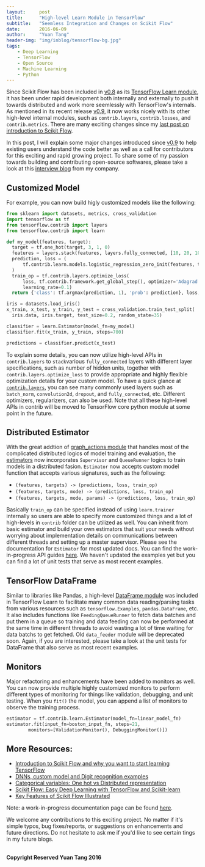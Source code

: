 ```yaml
---
layout:     post
title:      "High-level Learn Module in TensorFlow"
subtitle:   "Seemless Integration and Changes on Scikit Flow"
date:       2016-06-09
author:     "Yuan Tang"
header-img: "img/inblog/tensorflow-bg.jpg"
tags:
    - Deep Learning
    - TensorFlow
    - Open Source
    - Machine Learning
    - Python
--- 
```


Since Scikit Flow has been included in [v0.8](https://github.com/tensorflow/tensorflow/releases/tag/v0.8.0rc0) as its [TensorFlow Learn module](https://github.com/tensorflow/tensorflow/tree/master/tensorflow/contrib/learn/python/learn), it has been under rapid development both internally and externally to push it towards distributed and work more seemlessly with TensorFlow's internals. As mentioned in its recent release [v0.9](https://github.com/tensorflow/tensorflow/releases/tag/v0.9.0rc0), it now works nicely with its other high-level internal modules, such as `contrib.layers`, `contrib.losses`, and `contrib.metrics`. There are many exciting changes since my [last post on introduction to Scikit Flow](http://terrytangyuan.github.io/2016/03/14/scikit-flow-intro/). 

In this post, I will explain some major changes introduced since [v0.9](https://github.com/tensorflow/tensorflow/releases/tag/v0.9.0rc0) to help existing users understand the code better as well as a call for contributors for this exciting and rapid growing project. To share some of my passion towards building and contributing open-source softwares, please take a look at this [interview blog](http://uptake.com/5-questions-with-uptake-data-scientist-and-scikit-flow-co-creator-yuan-tang/) from my company. 


## Customized Model

For example, you can now build higly customized models like the following:

```python
from sklearn import datasets, metrics, cross_validation
import tensorflow as tf
from tensorflow.contrib import layers
from tensorflow.contrib import learn

def my_model(features, target):
  target = tf.one_hot(target, 3, 1, 0)
  features = layers.stack(features, layers.fully_connected, [10, 20, 10])
  prediction, loss = (
      tf.contrib.learn.models.logistic_regression_zero_init(features, target)
  )
  train_op = tf.contrib.layers.optimize_loss(
      loss, tf.contrib.framework.get_global_step(), optimizer='Adagrad',
      learning_rate=0.1)
  return {'class': tf.argmax(prediction, 1), 'prob': prediction}, loss, train_op

iris = datasets.load_iris()
x_train, x_test, y_train, y_test = cross_validation.train_test_split(
  iris.data, iris.target, test_size=0.2, random_state=35)

classifier = learn.Estimator(model_fn=my_model)
classifier.fit(x_train, y_train, steps=700)

predictions = classifier.predict(x_test)
```

To explain some details, you can now utilize high-level APIs in `contrib.layers` to `stack`various `fully_connected` layers with different layer specifications, such as number of hidden units, together with `contrib.layers.optimize_loss` to provide appropriate and highly flexible optimization details for your custom model. To have a quick glance at [`contrib.layers`](https://github.com/tensorflow/tensorflow/tree/master/tensorflow/contrib/layers), you can see many commonly used layers such as `batch_norm`, `convolution2d`, `dropout`, and `fully_connected`, etc. Different optimizers, regularizers, can also be used. Note that all these high-level APIs in contrib will be moved to TensorFlow core python module at some point in the future. 


## Distributed Estimator

With the great addtion of [graph_actions module](https://github.com/tensorflow/tensorflow/blob/master/tensorflow/contrib/learn/python/learn/graph_actions.py) that handles most of the complicated distributed logics of model training and evaluation, the [estimators](https://github.com/tensorflow/tensorflow/tree/master/tensorflow/contrib/learn/python/learn/estimators) now incorporates `Supervisor` and `QueueRunner` logics to train models in a distributed fasion. `Estimator` now accepts custom model function that accepts various signatures, such as the following:

* `(features, targets) -> (predictions, loss, train_op)`
* `(features, targets, mode) -> (predictions, loss, train_op)`
* `(features, targets, mode, params) -> (predictions, loss, train_op)`

Basically `train_op` can be specified instead of using `learn.trainer` internally so users are able to specify more customized things and a lot of high-levels in `contrib` folder can be utilized as well. You can inherit from basic estimator and build your own estimators that suit your needs without worrying about implementation details on communications between different threads and setting up a master supervisor. Please see the documentation for `Estimator` for most updated docs. You can find the work-in-progress API guides [here](https://www.tensorflow.org/versions/master/api_docs/python/contrib.learn.html). We haven't updated the examples yet but you can find a lot of unit tests that serve as most recent examples.

## TensorFlow DataFrame

Similar to libraries like Pandas, a high-level [DataFrame module](https://github.com/tensorflow/tensorflow/tree/master/tensorflow/contrib/learn/python/learn/dataframe) was included in TensorFlow Learn to facilitate many common data reading/parsing tasks from various resources such as `tensorflow.Examples`, `pandas.DataFrame`, etc. It also includes functions like `FeedingQueueRunner` to fetch data batches and put them in a queue so training and data feeding can now be performed at the same time in different threads to avoid wasting a lot of time waiting for data batchs to get fetched. Old `data_feeder` module will be deprecated soon. Again, if you are interested, please take a look at the unit tests for DataFrame that also serve as most recent examples. 


## Monitors

Major refactoring and enhancements have been added to monitors as well. You can now provide multiple highly customized monitors to perform different types of monitoring for things like validation, debugging, and unit testing. When you `fit()` the model, you can append a list of monitors to observe the training process. 

```python
estimator = tf.contrib.learn.Estimator(model_fn=linear_model_fn)
estimator.fit(input_fn=boston_input_fn, steps=21, 
        monitors=[ValidationMonitor(), DebuggingMonitor()])
```



## More Resources:

* [Introduction to Scikit Flow and why you want to start learning TensorFlow](https://medium.com/@ilblackdragon/tensorflow-tutorial-part-1-c559c63c0cb1)
* [DNNs, custom model and Digit recognition examples](https://medium.com/@ilblackdragon/tensorflow-tutorial-part-2-9ffe47049c92)
* [Categorical variables: One hot vs Distributed representation](https://medium.com/@ilblackdragon/tensorflow-tutorial-part-3-c5fc0662bc08)
* [Scikit Flow: Easy Deep Learning with TensorFlow and Scikit-learn](http://www.kdnuggets.com/2016/02/scikit-flow-easy-deep-learning-tensorflow-scikit-learn.html)
* [Key Features of Scikit Flow Illustrated](http://terrytangyuan.github.io/2016/03/14/scikit-flow-intro/)

Note: a work-in-progress documentation page can be found [here](https://www.tensorflow.org/versions/master/api_docs/python/contrib.learn.html). 

We welcome any contributions to this exciting project. No matter if it's simple typos, bug fixes/reports, or suggestions on enhancements and future directions. Do not hesitate to ask me if you'd like to see certain tings in my future blogs. 

<br><b>Copyright Reserved Yuan Tang 2016</b>
